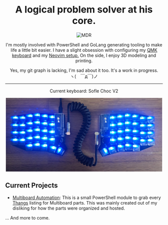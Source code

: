 <h1 align="center" style="font-size: 30px">A logical problem solver at his core.</h1>

<p align="center"><img src="mdr.gif" alt="MDR" style="width:300px;"></p>

<p align="center">I'm mostly involved with PowerShell and GoLang generating tooling to make life a little bit easier. I have a slight obsession with configuring my <a href="https://github.com/Printoiid/Mournhold/tree/main/SofleKM/Lizardbutt">QMK keyboard</a> and my <a href="https://github.com/Printoiid/Mournhold/tree/main/nvim">Neovim setup.</a> On the side, I enjoy 3D modeling and printing.</p>

<p align="center">
    Yes, my git graph is lacking, I'm sad about it too. It's a work in progress.<br>
    ヽ(　￣д￣)ノ
</p>

---

<p align="center">Current keyboard: Sofle Choc V2</p>
<p align="center"><img src="keyboard.jpg" alt="keyboard" style="width:500px;"></p>

## Current Projects

- [Multiboard Automation](https://github.com/Printoiid/Multiboard-Automation): This is a small PowerShell module to grab every [Thangs](https://thangs.com) listing for Multiboard parts. This was mainly created out of my disliking for how the parts were organized and hosted.

... And more to come.